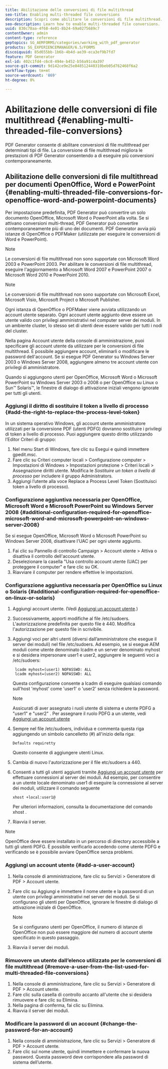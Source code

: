 ```yaml
---
title: Abilitazione delle conversioni di file multithread
seo-title: Enabling multi-threaded file conversions
description: Scopri come abilitare le conversioni di file multithread.
seo-description: Learn how to enable multi-threaded file conversions.
uuid: 830c78aa-4f68-4e01-8b24-69a0275689c7
contentOwner: admin
content-type: reference
geptopics: SG_AEMFORMS/categories/working_with_pdf_generator
products: SG_EXPERIENCEMANAGER/6.5/FORMS
discoiquuid: 85d655bb-1b6b-4b4d-ae39-eca3ef9b7fd7
feature: PDF Generator
exl-id: 402c1fd4-c6c8-494e-b452-b56a91c4a397
source-git-commit: 9d142ce9e25e048512440310beb05d762468f6a2
workflow-type: tm+mt
source-wordcount: '869'
ht-degree: 0%

---
```


# Abilitazione delle conversioni di file multithread {#enabling-multi-threaded-file-conversions}

PDF Generator consente di abilitare conversioni di file multithread per determinati tipi di file. La conversione di file multithread migliora le prestazioni di PDF Generator consentendo a di eseguire più conversioni contemporaneamente.

## Abilitazione delle conversioni di file multithread per documenti OpenOffice, Word e PowerPoint {#enabling-multi-threaded-file-conversions-for-openoffice-word-and-powerpoint-documents}

Per impostazione predefinita, PDF Generator può convertire un solo documento OpenOffice, Microsoft Word o PowerPoint alla volta. Se si attivano conversioni multi-thread, PDF Generator può convertire contemporaneamente più di uno dei documenti. PDF Generator avvia più istanze di OpenOffice o PDFMaker (utilizzate per eseguire le conversioni di Word e PowerPoint).

>[!NOTE]
>
>Le conversioni di file multithread non sono supportate con Microsoft Word 2003 e PowerPoint 2003. Per abilitare le conversioni di file multithread, eseguire l&#39;aggiornamento a Microsoft Word 2007 e PowerPoint 2007 o Microsoft Word 2010 e PowerPoint 2010.

>[!NOTE]
>
>Le conversioni di file multithread non sono supportate con Microsoft Excel, Microsoft Visio, Microsoft Project o Microsoft Publisher.

Ogni istanza di OpenOffice o PDFMaker viene avviata utilizzando un account utente separato. Ogni account utente aggiunto deve essere un utente valido con privilegi amministrativi nel computer server dei moduli. In un ambiente cluster, lo stesso set di utenti deve essere valido per tutti i nodi del cluster.

Nella pagina Account utente della console di amministrazione, puoi specificare gli account utente da utilizzare per le conversioni di file multithread. È possibile aggiungere account, eliminarli o modificare le password dell&#39;account. Se si esegue PDF Generator su Windows Server 2003 o Windows Server 2008, aggiungere almeno tre account utente con privilegi di amministratore.

Quando si aggiungono utenti per OpenOffice, Microsoft Word o Microsoft PowerPoint su Windows Server 2003 o 2008 o per OpenOffice su Linux o Sun™ Solaris™, le finestre di dialogo di attivazione iniziali vengono ignorate per tutti gli utenti.

### Aggiungi il diritto di sostituire il token a livello di processo {#add-the-right-to-replace-the-process-level-token}

In un sistema operativo Windows, gli account utente amministratore utilizzati per la conversione PDF (utenti PDFG) dovranno sostituire i privilegi di token a livello di processo. Puoi aggiungere questo diritto utilizzando l’Editor Criteri di gruppo:

1. Nel menu Start di Windows, fare clic su Esegui e quindi immettere gpedit.msc.
1. Fare clic su Criteri computer locali > Configurazione computer > Impostazioni di Windows > Impostazioni protezione > Criteri locali > Assegnazione diritti utente. Modifica le *Sostituire un token a livello di processo* per includere il gruppo Administrators.
1. Aggiungi l’utente alla voce Replace a Process Level Token (Sostituisci token a livello di processo).

### Configurazione aggiuntiva necessaria per OpenOffice, Microsoft Word e Microsoft PowerPoint su Windows Server 2008 {#additional-configuration-required-for-openoffice-microsoft-word-and-microsoft-powerpoint-on-windows-server-2008}

Se si esegue OpenOffice, Microsoft Word o Microsoft PowerPoint su Windows Server 2008, disattivare l&#39;UAC per ogni utente aggiunto.

1. Fai clic su Pannello di controllo Campaign > Account utente > Attiva o disattiva il controllo dell&#39;account utente.
1. Deselezionare la casella &quot;Usa controllo account utente (UAC) per proteggere il computer&quot; e fare clic su OK.
1. Riavviare il computer per rendere effettive le impostazioni.

### Configurazione aggiuntiva necessaria per OpenOffice su Linux o Solaris {#additional-configuration-required-for-openoffice-on-linux-or-solaris}

1. Aggiungi account utente. (Vedi [Aggiungi un account utente](enabling-multi-threaded-file-conversions.md#add-a-user-account).)
1. Successivamente, apporti modifiche al file /etc/sudoers. L&#39;autorizzazione predefinita per questo file è 440. Modifica l&#39;autorizzazione per questo file in scrivibile.
1. Aggiungi voci per altri utenti (diversi dall’amministratore che esegue il server dei moduli) nel file /etc/sudoers. Ad esempio, se si esegue AEM moduli come utente denominato lcadm e un server denominato myhost e si desidera impersonare user1 e user2, aggiungere le seguenti voci a /etc/sudoers:

   ```shell
    lcadm myhost=(user1) NOPASSWD: ALL
    lcadm myhost=(user2) NOPASSWD: ALL
   ```

   Questa configurazione consente a lcadm di eseguire qualsiasi comando sull&#39;host &#39;myhost&#39; come &#39;user1&#39; o &#39;user2&#39; senza richiedere la password.

   >[!NOTE]
   >
   >Assicurati di aver assegnato i ruoli utente di sistema e utente PDFG a &quot;user1&quot; e &quot;user2&quot; . Per assegnare il ruolo PDFG a un utente, vedi [Aggiungi un account utente](enabling-multi-threaded-file-conversions.md#add-a-user-account)

1. Sempre nel file /etc/sudoers, individua e commenta questa riga aggiungendo un simbolo cancelletto (#) all&#39;inizio della riga:

   ```shell
   Defaults requiretty
   ```

   Questo consente di aggiungere utenti Linux.

1. Cambia di nuovo l&#39;autorizzazione per il file etc/sudoers a 440.
1. Consenti a tutti gli utenti aggiunti tramite [Aggiungi un account utente](enabling-multi-threaded-file-conversions.md#add-a-user-account) per effettuare connessioni al server dei moduli. Ad esempio, per consentire a un utente locale denominato user1 di eseguire la connessione al server dei moduli, utilizzare il comando seguente

   `xhost +local:user1@`

   Per ulteriori informazioni, consulta la documentazione del comando xhost .

1. Riavvia il server.

>[!NOTE]
>
>OpenOffice deve essere installato in un percorso di directory accessibile a tutti gli utenti PDFG. È possibile verificarlo accedendo come utente PDFG e verificando se è possibile avviare OpenOffice senza problemi.

### Aggiungi un account utente {#add-a-user-account}

1. Nella console di amministrazione, fare clic su Servizi > Generatore di PDF > Account utente.
1. Fare clic su Aggiungi e immettere il nome utente e la password di un utente con privilegi amministrativi nel server dei moduli. Se si configurano gli utenti per OpenOffice, ignorare le finestre di dialogo di attivazione iniziale di OpenOffice.

   >[!NOTE]
   >
   >Se si configurano utenti per OpenOffice, il numero di istanze di OpenOffice non può essere maggiore del numero di account utente specificato in questo passaggio.

1. Riavvia il server dei moduli.

### Rimuovere un utente dall’elenco utilizzato per le conversioni di file multithread {#remove-a-user-from-the-list-used-for-multi-threaded-file-conversions}

1. Nella console di amministrazione, fare clic su Servizi > Generatore di PDF > Account utente.
1. Fare clic sulla casella di controllo accanto all&#39;utente che si desidera rimuovere e fare clic su Elimina.
1. Nella pagina di conferma, fai clic su Elimina.
1. Riavvia il server dei moduli.

### Modificare la password di un account {#change-the-password-for-an-account}

1. Nella console di amministrazione, fare clic su Servizi > Generatore di PDF > Account utente.
1. Fare clic sul nome utente, quindi immettere e confermare la nuova password. Questa password deve corrispondere alla password di sistema dell’utente.
